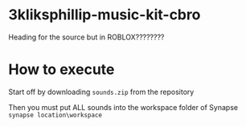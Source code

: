 # 3kliksphillip-music-kit-cbro
Heading for the source but in ROBLOX????????

# How to execute

Start off by downloading `sounds.zip` from the repository

Then you must put ALL sounds into the workspace folder of Synapse `synapse location\workspace`
